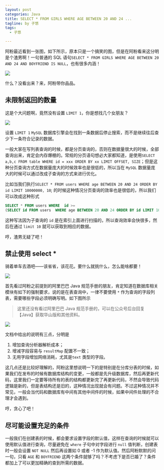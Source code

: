 ```yaml
---
layout: post
categories: Java
title: SELECT * FROM GIRLS WHERE AGE BETWEEN 20 AND 24 ...
tagline: by 子悠
tags: 
  - 子悠

---
```


阿粉最近看到一张图，如下所示，原本只是一个搞笑的图，但是在阿粉看来这分明是个渣男啊！一句普通的 SQL 语句`SELECT * FROM GIRLS WHERE AGE BETWEEN 20 AND 24 AND BOYFRIEND IS NULL`，也有很多内涵！

<!--more-->

![](/Users/silence/IdeaProjects/justdojava.github.io/assets/images/2019/java/image_ziyou/2021/1015/01.jpeg)



什么？没看出来？来，阿粉带你品品。

## 未限制返回的数量

这是个大问题啊，竟然没有设置 `LIMIT 1`，你是想找几个女朋友？

![](/Users/silence/IdeaProjects/justdojava.github.io/assets/images/2019/java/image_ziyou/2021/1015/02.gif)

设置 `LIMIT 1` `MySQL` 数据库引擎会在找到一条数据后停止搜索，而不是继续往后查少下一条符合记录的数据。

一般大家在写列表查询的时候，都是分页查询的，否则在数据量很大的时候，全部查询出来，肯定会内存爆棚的。常规的分页语句想必大家都知道，是使用`SELECT a,b,c FROM table WHERE id = xxx ORDER BY xx LIMIT OFFSET, SIZE`；但是这种分页查询方式在数据量庞大的时候效率也是很低的，所以当在 `MySQL` 数据量庞大的时候可以通过改成子查询的方式来进行优化。 

比如当我们执行`SELECT * FROM users WHERE age BETWEEN 20 AND 24 ORDER BY id LIMIT 10000000, 10`; 的时候这种情况分页查询的效率也是很低的，所以我们可以改成这种形式

```sql
SELECT * FROM users WHERE  id >=  
(SELECT id FROM users  WHERE age BETWEEN 20 AND 24 ORDER BY id LIMIT 10000000, 1) LIMIT 10 
```

这种写法因为子查询的 `id` 是在索引上面进行扫描的，所以查询效率会快很多，然后在通过 `limit 10` 就可以获取到相应的数据。

哼，渣男无疑了吧！

## 禁止使用 select * 

骑着单车去酒吧——该省省，该花花。要什么就挑什么，怎么能啥都要！

![](/Users/silence/IdeaProjects/justdojava.github.io/assets/images/2019/java/image_ziyou/2021/1015/03.gif)

首先看过阿粉之前提到的阿里巴巴 Java 规范手册的朋友，肯定知道在数据库相关模块有如下的强制要求，说的是在表查询中，一律不要使用 `*` 作为查询的字段列表，需要哪些字段必须明确写明。如下图所示

> 这里还没有看过阿里巴巴 Java 规范手册的，可以在公众号后台回复【Java】获取华山版和其他资料。

![](/Users/silence/IdeaProjects/justdojava.github.io/assets/images/2019/java/image_ziyou/2021/1015/04.png)

文档中给出的说明有三点，分明是

1. 增加查询分析器解析成本；
2. 增减字段容易与 `resultMap` 配置不一致；
3. 无用字段增加网络消耗，尤其是`text` 类型的字段。

这几点还是比较好理解的，阿粉这里想说明一下的是特别是在分库分表的时候，如果我们在发布的时候有数据库结构的变更，一般都是先升级数据库，然后再更新代码，这里我们一定要等待所有的表的结构都更新完了再更新代码，不然会导致代码逻辑是新的，但是表结构还是旧的，这种情况出现就会有问题。不过这种情况并不常见，一般会当代码和数据库有中间有其他中间件的时候，如果中间件处理的不合理才会遇到。

哼，贪心了吧！

## 尽可能设置充足的条件

一般我们在创建表的时候，都会要求设置字段的默认值，这样在查询的时候就可以使用默认值进行查询，尽量避免在 `where` 子句中对字段进行 `null` 值判断，创建表时一般会设置 `NOT NULL` 然后再设置如 0 或者 -1 作为默认值。然后阿粉默默的问一句，只看 `AGE` 和 `BOYFRIEND` 这两个条件就够了吗？不考虑下是否已婚了？条件都加上了可以更加精确的查到所需的数据。

